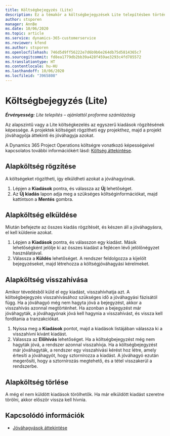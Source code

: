 ```yaml
---
title: Költségbejegyzés (Lite)
description: Ez a témakör a költségbejegyzések Lite telepítésben történő használatának módjával kapcsolatos információkat tartalmaz.
author: stsporen
manager: AnnBe
ms.date: 10/06/2020
ms.topic: article
ms.service: dynamics-365-customerservice
ms.reviewer: kfend
ms.author: stsporen
ms.openlocfilehash: 746d5d9ff56222e7d6b9b6e264db75d5814365c7
ms.sourcegitcommit: fd8ea1779db2bb39a428f459ae3293c4fd785572
ms.translationtype: HT
ms.contentlocale: hu-HU
ms.lasthandoff: 10/06/2020
ms.locfileid: "3965808"
---
```

# <a name="expense-entry-lite"></a>Költségbejegyzés (Lite)

_**Érvényesség:** Lite telepítés – ajánlattól proforma számlázásig_

Az alapszintű vagy a Lite költségkezelés az egyszerű kiadások rögzítésének képessége. A projektek költségeit rögzítheti egy projekthez, majd a projekt jóváhagyója áttekinti és jóváhagyja azokat.

A Dynamics 365 Project Operations költségre vonatkozó képességeivel kapcsolatos további információkért lásd: [Költség áttekintése](expense-overview.md).

## <a name="capture-a-basic-expense"></a>Alapköltség rögzítése

A költségeket rögzítheti, így elküldheti azokat a jóváhagyónak.

1. Lépjen a **Kiadások** pontra, és válassza az **Új** lehetőséget.
2. Az **Új kiadás** lapon adja meg a szükséges költséginformációkat, majd kattintson a **Mentés** gombra.

## <a name="submit-a-basic-expense"></a>Alapköltség elküldése

Miután befejezte az összes kiadás rögzítését, és készen áll a jóváhagyásra, el kell küldenie azokat.

1. Lépjen a **Kiadások** pontra, és válasszon egy kiadást. Másik lehetőségként jelölje ki az összes kiadást a fejlécen lévő jelölőnégyzet használatával.
2. Válassza a **Küldés** lehetőséget. A rendszer feldolgozza a kijelölt bejegyzéseket, majd létrehozza a költségjóváhagyási kérelmeket.

## <a name="recall-a-basic-expense"></a>Alapköltség visszahívása

Amikor tévedésből küld el egy kiadást, visszahívhatja azt. A költségbejegyzés visszahívásához szükséges idő a jóváhagyási fázisától függ.  Ha a jóváhagyó még nem hagyta jóvá a bejegyzést, akkor a visszahívás azonnal megtörténhet. Ha azonban a bejegyzést már jóváhagyták, a jóváhagyónak jóvá kell hagynia a visszahívást, és vissza kell fordítania a tranzakciókat.

1. Nyissa meg a **Kiadások** pontot, majd a kiadások listájában válassza ki a visszahívni kívánt kiadást.
2. Válassza az **Előhívás** lehetőséget. Ha a költségbejegyzést még nem hagyták jóvá, a rendszer azonnal visszahívja. Ha a költségbejegyzést már jóváhagyták, a rendszer egy visszahívási kérést hoz létre, amely értesíti a jóváhagyót, hogy sztornírozza a kiadást. A jóváhagyó ezután megerősíti, hogy a sztornírozás megtehető, és a tétel visszakerül a rendszerbe.

## <a name="delete-a-basic-expense"></a>Alapköltség törlése

A még el nem küldött kiadások törölhetők. Ha már elküldött kiadást szeretne törölni, akkor először vissza kell hívnia.

## <a name="see-also"></a>Kapcsolódó információk

- [Jóváhagyások áttekintése](../approvals/approvals-overview.md)
